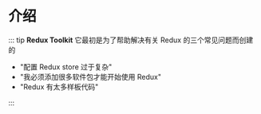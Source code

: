 # 介绍

::: tip    **Redux Toolkit** 它最初是为了帮助解决有关 Redux 的三个常见问题而创建的

- "配置 Redux store 过于复杂"
- "我必须添加很多软件包才能开始使用 Redux"
- "Redux 有太多样板代码"

::: 